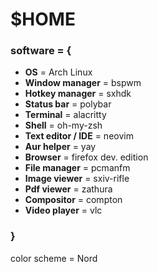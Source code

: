 # $HOME

### software = {

- **OS** = Arch Linux
- **Window manager** = bspwm
- **Hotkey manager** = sxhdk
- **Status bar** = polybar
- **Terminal** = alacritty
- **Shell** = oh-my-zsh
- **Text editor / IDE** = neovim
- **Aur helper** = yay
- **Browser** = firefox dev. edition
- **File manager** = pcmanfm
- **Image viewer** = sxiv-rifle
- **Pdf viewer** = zathura
- **Compositor** = compton
- **Video player** = vlc
### }

color scheme = Nord
